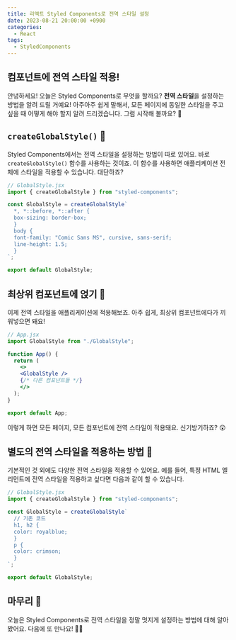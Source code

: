 ```yaml
---
title: 리액트 Styled Components로 전역 스타일 설정
date: 2023-08-21 20:00:00 +0900
categories:
  - React
tags:
  - StyledComponents
---
```


## 컴포넌트에 전역 스타일 적용!

안녕하세요! 오늘은 Styled Components로 무엇을 할까요? **전역 스타일**을 설정하는 방법을 알려 드릴 거예요! 아주아주 쉽게 말해서, 모든 페이지에 동일한 스타일을 주고 싶을 때 어떻게 해야 할지 알려 드리겠습니다. 그럼 시작해 볼까요? 🚀

## `createGlobalStyle()` 🚀

Styled Components에서는 전역 스타일을 설정하는 방법이 따로 있어요. 바로 `createGlobalStyle()` 함수를 사용하는 것이죠. 이 함수를 사용하면 애플리케이션 전체에 스타일을 적용할 수 있습니다. 대단하죠?

```jsx
// GlobalStyle.jsx
import { createGlobalStyle } from "styled-components";

const GlobalStyle = createGlobalStyle`
  *, *::before, *::after {
  box-sizing: border-box;
  }
  body {
  font-family: "Comic Sans MS", cursive, sans-serif;
  line-height: 1.5;
  }
`;

export default GlobalStyle;
```

## 최상위 컴포넌트에 얹기 🎂

이제 전역 스타일을 애플리케이션에 적용해보죠. 아주 쉽게, 최상위 컴포넌트에다가 끼워넣으면 돼요!

```jsx
// App.jsx
import GlobalStyle from "./GlobalStyle";

function App() {
  return (
    <>
    <GlobalStyle />
    {/* 다른 컴포넌트들 */}
    </>
  );
}

export default App;
```

이렇게 하면 모든 페이지, 모든 컴포넌트에 전역 스타일이 적용돼요. 신기방기하죠? 😲

## 별도의 전역 스타일을 적용하는 방법 🌈

기본적인 것 외에도 다양한 전역 스타일을 적용할 수 있어요. 예를 들어, 특정 HTML 엘리먼트에 전역 스타일을 적용하고 싶다면 다음과 같이 할 수 있습니다.

```jsx
// GlobalStyle.jsx
import { createGlobalStyle } from "styled-components";

const GlobalStyle = createGlobalStyle`
  // 기존 코드
  h1, h2 {
  color: royalblue;
  }
  p {
  color: crimson;
  }
`;

export default GlobalStyle;
```

## 마무리 🎉

오늘은 Styled Components로 전역 스타일을 정말 멋지게 설정하는 방법에 대해 알아봤어요. 다음에 또 만나요! 🌈🌟
